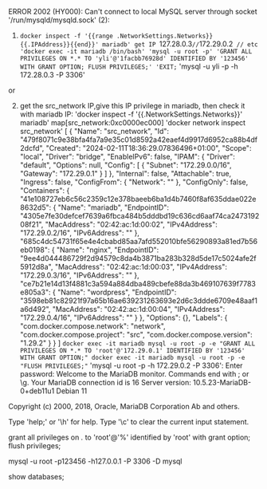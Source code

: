 ERROR 2002 (HY000): Can't connect to local MySQL server through socket '/run/mysqld/mysqld.sock' (2):

1. `docker inspect -f '{{range .NetworkSettings.Networks}}{{.IPAddress}}{{end}}' mariadb'
get IP `127.28.0.3` // `172.29.0.2` // etc
'docker exec -it mariadb /bin/bash'
'mysql -u root -p'
'GRANT ALL PRIVILEGES ON *.* TO 'yli'@'1facbb76928d' IDENTIFIED BY '123456' WITH GRANT OPTION;
FLUSH PRIVILEGES;'
'EXIT;`
'mysql -u yli -p -h 172.28.0.3 -P 3306'

or

2. get the src_network IP,give this IP privilege in mariadb, then check it with mariadb IP:
'docker inspect -f '{{.NetworkSettings.Networks}}' mariadb'
map[src_network:0xc0000ec000]
'docker network inspect src_network'
[
    {
        "Name": "src_network",
        "Id": "479f8071c9e38bfa4fa7a9e35c01d8592a42eaef4d9917d6952ca88b4df2dcfd",
        "Created": "2024-02-11T18:36:29.07836496+01:00",
        "Scope": "local",
        "Driver": "bridge",
        "EnableIPv6": false,
        "IPAM": {
            "Driver": "default",
            "Options": null,
            "Config": [
                {
                    "Subnet": "172.29.0.0/16",
                    "Gateway": "172.29.0.1"
                }
            ]
        },
        "Internal": false,
        "Attachable": true,
        "Ingress": false,
        "ConfigFrom": {
            "Network": ""
        },
        "ConfigOnly": false,
        "Containers": {
            "41e108727eb6c56c2359c12e378baeeb6ba1d4b7460f8af635ddae022e8632d5": {
                "Name": "mariadb",
                "EndpointID": "4305e7fe30defcef7639a6fbca484b5dddbd19c636cd6aaf74ca247319208f21",
                "MacAddress": "02:42:ac:1d:00:02",
                "IPv4Address": "172.29.0.2/16",
                "IPv6Address": ""
            },
            "685c4dc54731f65e4e4cbabd85aa7afd552010bfe56290893a81ed7b56eb0198": {
                "Name": "nginx",
                "EndpointID": "9ee4d044486729f2d94579c8da4b3871ba283b328d5de17c5024afe2f5912d8a",
                "MacAddress": "02:42:ac:1d:00:03",
                "IPv4Address": "172.29.0.3/16",
                "IPv6Address": ""
            },
            "ce7b21e14d13f4881c3a594a884dba489cbefe88da3b469107639f7783e805a3": {
                "Name": "wordpress",
                "EndpointID": "3598eb81c82921f97a65b16ae639231263693e2d6c3ddde6709e48aaf1a6d492",
                "MacAddress": "02:42:ac:1d:00:04",
                "IPv4Address": "172.29.0.4/16",
                "IPv6Address": ""
            }
        },
        "Options": {},
        "Labels": {
            "com.docker.compose.network": "network",
            "com.docker.compose.project": "src",
            "com.docker.compose.version": "1.29.2"
        }
    }
]
`docker exec -it mariadb mysql -u root -p -e "GRANT ALL PRIVILEGES ON *.* TO 'root'@'172.29.0.1' IDENTIFIED BY '123456' WITH GRANT OPTION;"
docker exec -it mariadb mysql -u root -p -e "FLUSH PRIVILEGES;"`
'mysql -u root -p -h 172.29.0.2 -P 3306':
Enter password: 
Welcome to the MariaDB monitor.  Commands end with ; or \g.
Your MariaDB connection id is 16
Server version: 10.5.23-MariaDB-0+deb11u1 Debian 11

Copyright (c) 2000, 2018, Oracle, MariaDB Corporation Ab and others.

Type 'help;' or '\h' for help. Type '\c' to clear the current input statement.



grant all privileges on *.* to 'root'@'%' identified by 'root' with grant option;
flush privileges;

mysql -u root -p123456 -h127.0.0.1 -P 3306 -D mysql

show databases;